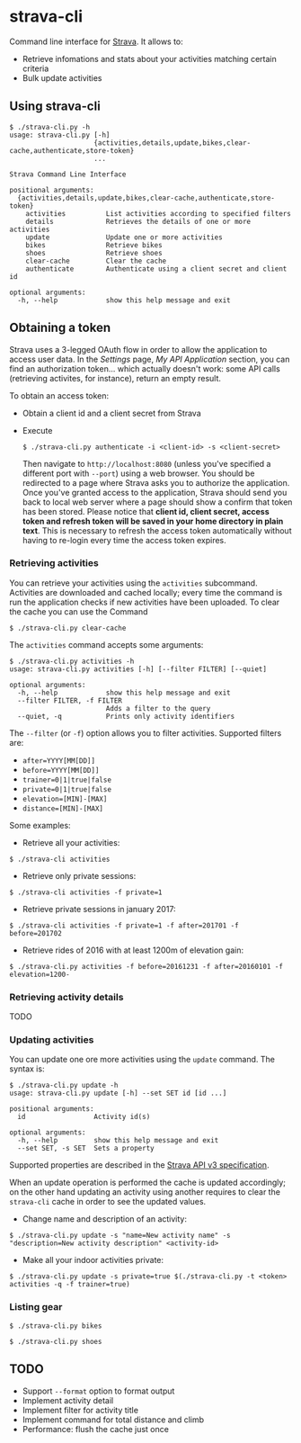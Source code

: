 # strava-cli

Command line interface for [Strava](http://www.strava.com). It allows to:

* Retrieve infomations and stats about your activities matching certain criteria
* Bulk update activities

## Using strava-cli

```
$ ./strava-cli.py -h
usage: strava-cli.py [-h]
                     {activities,details,update,bikes,clear-cache,authenticate,store-token}
                     ...

Strava Command Line Interface

positional arguments:
  {activities,details,update,bikes,clear-cache,authenticate,store-token}
    activities          List activities according to specified filters
    details             Retrieves the details of one or more activities
    update              Update one or more activities
    bikes               Retrieve bikes
    shoes               Retrieve shoes
    clear-cache         Clear the cache
    authenticate        Authenticate using a client secret and client id

optional arguments:
  -h, --help            show this help message and exit
```

## Obtaining a token

Strava uses a 3-legged OAuth flow in order to allow the application to access user data. In the *Settings* page, *My API Application* section, you can find an authorization token... which actually doesn't work: some API calls (retrieving activites, for instance), return an empty result.

To obtain an access token:

* Obtain a client id and a client secret from Strava
* Execute

  ```
  $ ./strava-cli.py authenticate -i <client-id> -s <client-secret>
  ```
  Then navigate to `http://localhost:8080` (unless you've specified a different port with `--port`) using a web browser. You should be redirected to a page where Strava asks you to authorize the application. Once you've granted access to the application, Strava should send you back to local web server where a page should show a confirm that token has been stored.
  Please notice that **client id, client secret, access token and refresh token will be saved in your home directory in plain text**. This is necessary to refresh the access token automatically without having to re-login every time the access token expires.


### Retrieving activities

You can retrieve your activities using the `activities` subcommand. Activities are downloaded and cached locally; every time the command is run the application checks if new activities have been uploaded. To clear the cache you can use the Command

```
$ ./strava-cli.py clear-cache
```

The `activities` command accepts some arguments:

```
$ ./strava-cli.py activities -h
usage: strava-cli.py activities [-h] [--filter FILTER] [--quiet]

optional arguments:
  -h, --help            show this help message and exit
  --filter FILTER, -f FILTER
                        Adds a filter to the query
  --quiet, -q           Prints only activity identifiers
```

The `--filter` (or `-f`) option allows you to filter activities. Supported filters are:

* `after=YYYY[MM[DD]]`
* `before=YYYY[MM[DD]]`
* `trainer=0|1|true|false`
* `private=0|1|true|false`
* `elevation=[MIN]-[MAX]`
* `distance=[MIN]-[MAX]`

Some examples:

* Retrieve all your activities:

```
$ ./strava-cli activities
```

* Retrieve only private sessions:

```
$ ./strava-cli activities -f private=1
```

* Retrieve private sessions in january 2017:

```
$ ./strava-cli activities -f private=1 -f after=201701 -f before=201702
```

* Retrieve rides of 2016 with at least 1200m of elevation gain:

```
$ ./strava-cli.py activities -f before=20161231 -f after=20160101 -f  elevation=1200-

```


### Retrieving activity details

TODO

### Updating activities

You can update one ore more activities using the `update` command. The syntax is:

```
$ ./strava-cli.py update -h
usage: strava-cli.py update [-h] --set SET id [id ...]

positional arguments:
  id                 Activity id(s)

optional arguments:
  -h, --help         show this help message and exit
  --set SET, -s SET  Sets a property
```

Supported properties are described in the [Strava API v3 specification](https://strava.github.io/api/v3/activities/#put-updates).

When an update operation is performed the cache is updated accordingly; on the other hand updating an activity using another requires to clear the `strava-cli` cache in order to see the updated values.

* Change name and description of an activity:

```
$ ./strava-cli.py update -s "name=New activity name" -s "description=New activity description" <activity-id>
```

* Make all your indoor activities private:

```
$ ./strava-cli.py update -s private=true $(./strava-cli.py -t <token> activities -q -f trainer=true)
```

### Listing gear

```
$ ./strava-cli.py bikes
```

```
$ ./strava-cli.py shoes
```

## TODO

* Support `--format` option to format output
* Implement activity detail
* Implement filter for activity title
* Implement command for total distance and climb
* Performance: flush the cache just once
